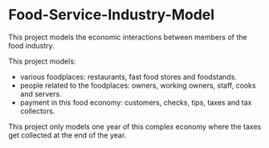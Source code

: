 # Food-Service-Industry-Model
This project models the economic interactions between members of the food industry.

This project models:

- various foodplaces: restaurants, fast food stores and foodstands.
- people related to the foodplaces: owners, working owners, staff, cooks and servers.
- payment in this food economy: customers, checks, tips, taxes and tax collectors.

This project only models one year of this complex economy where the taxes get collected at the end of the year.
